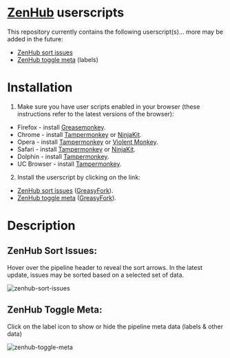 # [ZenHub](https://www.zenhub.io/) userscripts

This repository currently contains the following userscript(s)... more may be added in the future:

* [ZenHub sort issues](#zenhub-sort-issues)
* [ZenHub toggle meta](#zenhub-toggle-meta) (labels)

# Installation

1. Make sure you have user scripts enabled in your browser (these instructions refer to the latest versions of the browser):

  * Firefox - install [Greasemonkey](https://addons.mozilla.org/en-US/firefox/addon/greasemonkey/).
  * Chrome - install [Tampermonkey](https://tampermonkey.net/?ext=dhdg&browser=chrome) or [NinjaKit](https://chrome.google.com/webstore/detail/gpbepnljaakggeobkclonlkhbdgccfek).
  * Opera - install [Tampermonkey](https://tampermonkey.net/?ext=dhdg&browser=opera) or [Violent Monkey](https://addons.opera.com/en/extensions/details/violent-monkey/).
  * Safari - install [Tampermonkey](https://tampermonkey.net/?ext=dhdg&browser=safari) or [NinjaKit](http://ss-o.net/safari/extension/NinjaKit.safariextz).
  * Dolphin - install [Tampermonkey](https://tampermonkey.net/?ext=dhdg&browser=dolphin).
  * UC Browser - install [Tampermonkey](https://tampermonkey.net/?ext=dhdg&browser=ucweb).

2. Install the userscript by clicking on the link:

  * [ZenHub sort issues](https://raw.githubusercontent.com/Mottie/ZenHub-userscripts/master/zenhub-sort-issues.user.js) ([GreasyFork](https://greasyfork.org/en/scripts/18116-zenhub-sort-issues)).
  * [ZenHub toggle meta](https://raw.githubusercontent.com/Mottie/ZenHub-userscripts/master/zenhub-toggle-meta.user.js) ([GreasyFork](https://greasyfork.org/en/scripts/18119-zenhub-toggle-meta)).

# Description

## ZenHub Sort Issues:

Hover over the pipeline header to reveal the sort arrows. In the latest update, issues may be sorted based on a selected set of data.

![zenhub-sort-issues](https://cloud.githubusercontent.com/assets/136959/14061332/ec60109a-f34b-11e5-8ae8-118ab64a45a8.gif)

## ZenHub Toggle Meta:

Click on the label icon to show or hide the pipeline meta data (labels & other data)

![zenhub-toggle-meta](https://cloud.githubusercontent.com/assets/136959/13901479/04dbfeb2-edf3-11e5-9e97-467fd929907c.gif)
